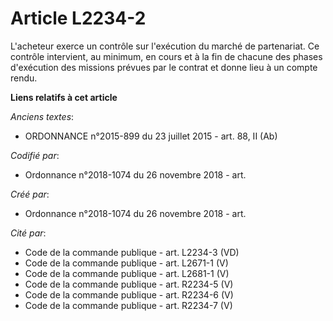 # Article L2234-2

L'acheteur exerce un contrôle sur l'exécution du marché de partenariat. Ce contrôle intervient, au minimum, en cours et à la
fin de chacune des phases d'exécution des missions prévues par le contrat et donne lieu à un compte rendu.

**Liens relatifs à cet article**

_Anciens textes_:

  - ORDONNANCE n°2015-899 du 23 juillet 2015 - art. 88, II (Ab)

_Codifié par_:

  - Ordonnance n°2018-1074 du 26 novembre 2018 - art.

_Créé par_:

  - Ordonnance n°2018-1074 du 26 novembre 2018 - art.

_Cité par_:

  - Code de la commande publique - art. L2234-3 (VD)
  - Code de la commande publique - art. L2671-1 (V)
  - Code de la commande publique - art. L2681-1 (V)
  - Code de la commande publique - art. R2234-5 (V)
  - Code de la commande publique - art. R2234-6 (V)
  - Code de la commande publique - art. R2234-7 (V)
